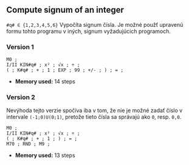 ## Compute signum of an integer
`#q# ∈ {1,2,3,4,5,6}` Vypočíta signum čísla. Je možné použť upravenú formu tohto
programu v iných, signum vyžadujúcich programoch.

### Version 1
```
M0 ;
I/II KIN#q# ; x² ; √x ; ÷ ;
( ; K#q# ; + ; 1 ; EXP ; 99 ; +/- ; ) ; = ;
```
- **Memory used:** 14 steps

### Version 2
Nevýhoda tejto verzie spočíva iba v tom, že nie je možné zadať číslo v
intervale `(-1;0)U(0;1)`, pretože tieto čísla sa správajú ako `0`, resp. `0,0`.
```
M0 ;
I/II KIN#q# ; x² ; √x ; ÷ ;
( ; K#q# ; + ; 1 ; ) ; = ;
M70 ; RND ; M9 ;
```
- **Memory used:** 13 steps
